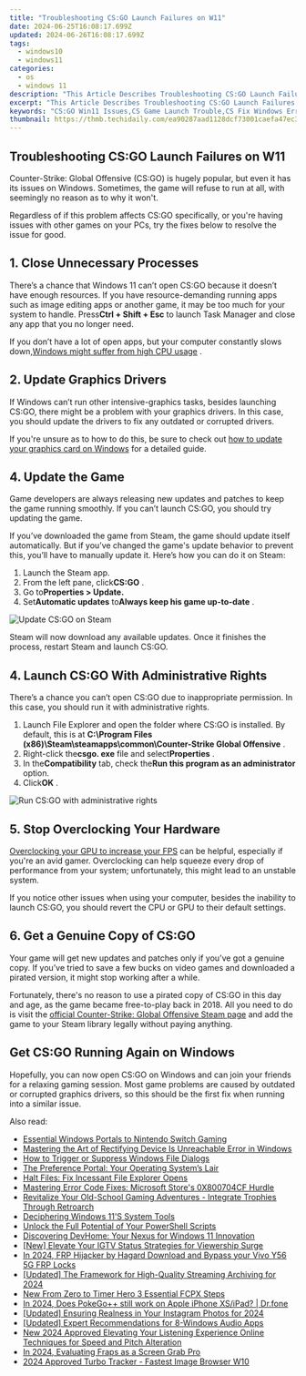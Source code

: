 ```yaml
---
title: "Troubleshooting CS:GO Launch Failures on W11"
date: 2024-06-25T16:08:17.699Z
updated: 2024-06-26T16:08:17.699Z
tags:
  - windows10
  - windows11
categories:
  - os
  - windows 11
description: "This Article Describes Troubleshooting CS:GO Launch Failures on W11"
excerpt: "This Article Describes Troubleshooting CS:GO Launch Failures on W11"
keywords: "CS:GO Win11 Issues,CS Game Launch Trouble,CS Fix Windows Errors,Counter-Strike W11 Start,CS Game No Boot on PC,CSGS Solve Launch Fails,Win11 Gaming Woes"
thumbnail: https://thmb.techidaily.com/ea90287aad1128dcf73001caefa47ec3f1c16bb10f0ed6607a3b7c4f98575dff.jpg
---
```


## Troubleshooting CS:GO Launch Failures on W11

 Counter-Strike: Global Offensive (CS:GO) is hugely popular, but even it has its issues on Windows. Sometimes, the game will refuse to run at all, with seemingly no reason as to why it won't.

 Regardless of if this problem affects CS:GO specifically, or you're having issues with other games on your PCs, try the fixes below to resolve the issue for good.

## 1\. Close Unnecessary Processes

 There’s a chance that Windows 11 can’t open CS:GO because it doesn’t have enough resources. If you have resource-demanding running apps such as image editing apps or another game, it may be too much for your system to handle. Press**Ctrl + Shift + Esc** to launch Task Manager and close any app that you no longer need.

 If you don’t have a lot of open apps, but your computer constantly slows down,[Windows might suffer from high CPU usage](https://www.makeuseof.com/tag/fix-high-cpu-usage-windows/) .

## 2\. Update Graphics Drivers

 If Windows can’t run other intensive-graphics tasks, besides launching CS:GO, there might be a problem with your graphics drivers. In this case, you should update the drivers to fix any outdated or corrupted drivers.

 If you're unsure as to how to do this, be sure to check out [how to update your graphics card on Windows](https://www.makeuseof.com/update-graphics-drivers-in-windows-10/) for a detailed guide.

## 4\. Update the Game

 Game developers are always releasing new updates and patches to keep the game running smoothly. If you can’t launch CS:GO, you should try updating the game.

 If you’ve downloaded the game from Steam, the game should update itself automatically. But if you’ve changed the game's update behavior to prevent this, you’ll have to manually update it. Here’s how you can do it on Steam:

1. Launch the Steam app.
2. From the left pane, click**CS:GO** .
3. Go to**Properties > Update.**
4. Set**Automatic updates** to**Always keep his game up-to-date** .

![Update CS:GO on Steam](https://static1.makeuseofimages.com/wordpress/wp-content/uploads/2023/02/game-update-1.jpg)

 Steam will now download any available updates. Once it finishes the process, restart Steam and launch CS:GO.

## 4\. Launch CS:GO With Administrative Rights

 There’s a chance you can’t open CS:GO due to inappropriate permission. In this case, you should run it with administrative rights.

1. Launch File Explorer and open the folder where CS:GO is installed. By default, this is at **C:\\Program Files (x86)\\Steam\\steamapps\\common\\Counter-Strike Global Offensive** .
2. Right-click the**csgo. exe** file and select**Properties** .
3. In the**Compatibility** tab, check the**Run this program as an administrator** option.
4. Click**OK** .

![Run CS:GO with administrative rights](https://static1.makeuseofimages.com/wordpress/wp-content/uploads/2023/02/run-admin-1.jpg)

## 5\. Stop Overclocking Your Hardware

[Overclocking your GPU to increase your FPS](https://www.makeuseof.com/tag/safely-overclock-gpu-gain-fps/) can be helpful, especially if you're an avid gamer. Overclocking can help squeeze every drop of performance from your system; unfortunately, this might lead to an unstable system.

 If you notice other issues when using your computer, besides the inability to launch CS:GO, you should revert the CPU or GPU to their default settings.

## 6\. Get a Genuine Copy of CS:GO

 Your game will get new updates and patches only if you’ve got a genuine copy. If you’ve tried to save a few bucks on video games and downloaded a pirated version, it might stop working after a while.

 Fortunately, there's no reason to use a pirated copy of CS:GO in this day and age, as the game became free-to-play back in 2018\. All you need to do is visit the [official Counter-Strike: Global Offensive Steam page](https://store.steampowered.com/app/730/CounterStrike%5FGlobal%5FOffensive/) and add the game to your Steam library legally without paying anything.

## Get CS:GO Running Again on Windows

 Hopefully, you can now open CS:GO on Windows and can join your friends for a relaxing gaming session. Most game problems are caused by outdated or corrupted graphics drivers, so this should be the first fix when running into a similar issue.


<ins class="adsbygoogle"
     style="display:block"
     data-ad-format="autorelaxed"
     data-ad-client="ca-pub-7571918770474297"
     data-ad-slot="1223367746"></ins>



<ins class="adsbygoogle"
     style="display:block"
     data-ad-client="ca-pub-7571918770474297"
     data-ad-slot="8358498916"
     data-ad-format="auto"
     data-full-width-responsive="true"></ins>

<span class="atpl-alsoreadstyle">Also read:</span>
<div><ul>
<li><a href="https://win11-tips.techidaily.com/essential-windows-portals-to-nintendo-switch-gaming/"><u>Essential Windows Portals to Nintendo Switch Gaming</u></a></li>
<li><a href="https://win11-tips.techidaily.com/mastering-the-art-of-rectifying-device-is-unreachable-error-in-windows/"><u>Mastering the Art of Rectifying Device Is Unreachable Error in Windows</u></a></li>
<li><a href="https://win11-tips.techidaily.com/how-to-trigger-or-suppress-windows-file-dialogs/"><u>How to Trigger or Suppress Windows File Dialogs</u></a></li>
<li><a href="https://win11-tips.techidaily.com/the-preference-portal-your-operating-systems-lair/"><u>The Preference Portal: Your Operating System’s Lair</u></a></li>
<li><a href="https://win11-tips.techidaily.com/halt-files-fix-incessant-file-explorer-opens/"><u>Halt Files: Fix Incessant File Explorer Opens</u></a></li>
<li><a href="https://win11-tips.techidaily.com/mastering-error-code-fixes-microsoft-stores-0x800704cf-hurdle/"><u>Mastering Error Code Fixes: Microsoft Store's 0X800704CF Hurdle</u></a></li>
<li><a href="https://win11-tips.techidaily.com/revitalize-your-old-school-gaming-adventures-integrate-trophies-through-retroarch/"><u>Revitalize Your Old-School Gaming Adventures - Integrate Trophies Through Retroarch</u></a></li>
<li><a href="https://win11-tips.techidaily.com/deciphering-windows-11s-system-tools/"><u>Deciphering Windows 11'S System Tools</u></a></li>
<li><a href="https://win11-tips.techidaily.com/unlock-the-full-potential-of-your-powershell-scripts/"><u>Unlock the Full Potential of Your PowerShell Scripts</u></a></li>
<li><a href="https://win11-tips.techidaily.com/discovering-devhome-your-nexus-for-windows-11-innovation/"><u>Discovering DevHome: Your Nexus for Windows 11 Innovation</u></a></li>
<li><a href="https://instagram-videos.techidaily.com/new-elevate-your-igtv-status-strategies-for-viewership-surge/"><u>[New] Elevate Your IGTV Status  Strategies for Viewership Surge</u></a></li>
<li><a href="https://bypass-frp.techidaily.com/in-2024-frp-hijacker-by-hagard-download-and-bypass-your-vivo-y56-5g-frp-locks-by-drfone-android/"><u>In 2024, FRP Hijacker by Hagard Download and Bypass your Vivo Y56 5G FRP Locks</u></a></li>
<li><a href="https://video-screen-grab.techidaily.com/updated-the-framework-for-high-quality-streaming-archiving-for-2024/"><u>[Updated] The Framework for High-Quality Streaming Archiving for 2024</u></a></li>
<li><a href="https://video-ai-editor.techidaily.com/new-from-zero-to-timer-hero-3-essential-fcpx-steps/"><u>New From Zero to Timer Hero 3 Essential FCPX Steps</u></a></li>
<li><a href="https://iphone-location.techidaily.com/in-2024-does-pokegoplusplus-still-work-on-apple-iphone-xsipad-drfone-by-drfone-virtual-ios/"><u>In 2024, Does PokeGo++ still work on Apple iPhone XS/iPad? | Dr.fone</u></a></li>
<li><a href="https://instagram-video-files.techidaily.com/updated-ensuring-realness-in-your-instagram-photos-for-2024/"><u>[Updated] Ensuring Realness in Your Instagram Photos for 2024</u></a></li>
<li><a href="https://some-techniques.techidaily.com/updated-expert-recommendations-for-8-windows-audio-apps/"><u>[Updated] Expert Recommendations for 8-Windows Audio Apps</u></a></li>
<li><a href="https://audio-shaping.techidaily.com/new-2024-approved-elevating-your-listening-experience-online-techniques-for-speed-and-pitch-alteration/"><u>New 2024 Approved Elevating Your Listening Experience Online Techniques for Speed and Pitch Alteration</u></a></li>
<li><a href="https://screen-video-capture.techidaily.com/in-2024-evaluating-fraps-as-a-screen-grab-pro/"><u>In 2024, Evaluating Fraps as a Screen Grab Pro</u></a></li>
<li><a href="https://some-skills.techidaily.com/2024-approved-turbo-tracker-fastest-image-browser-w10/"><u>2024 Approved  Turbo Tracker - Fastest Image Browser W10</u></a></li>
</ul></div>
